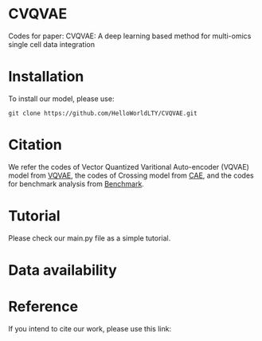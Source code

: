 # CVQVAE
Codes for paper: CVQVAE: A deep learning based method for multi-omics single cell data integration


# Installation
To install our model, please use:
```
git clone https://github.com/HelloWorldLTY/CVQVAE.git
```

# Citation
We refer the codes of Vector Quantized Varitional Auto-encoder (VQVAE) model from [VQVAE](https://github.com/AntixK/PyTorch-VAE/blob/master/models/vq_vae.py), the codes of Crossing model from [CAE](https://github.com/gcgreenberg/cae/tree/torch_models), and the codes for benchmark analysis from [Benchmark](https://github.com/openproblems-bio/neurips2021_multimodal_viash/tree/main/src/joint_embedding/metrics).

# Tutorial
Please check our main.py file as a simple tutorial.

# Data availability

# Reference
If you intend to cite our work, please use this link:
